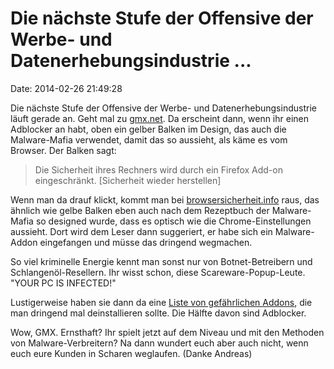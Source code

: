 Die nächste Stufe der Offensive der Werbe- und Datenerhebungsindustrie \...
===========================================================================

Date: 2014-02-26 21:49:28

Die nächste Stufe der Offensive der Werbe- und Datenerhebungsindustrie
läuft gerade an. Geht mal zu [gmx.net](http://www.gmx.net). Da erscheint
dann, wenn ihr einen Adblocker an habt, oben ein gelber Balken im
Design, das auch die Malware-Mafia verwendet, damit das so aussieht, als
käme es vom Browser. Der Balken sagt:

> Die Sicherheit ihres Rechners wird durch ein Firefox Add-on
> eingeschränkt. \[Sicherheit wieder herstellen\]

Wenn man da drauf klickt, kommt man bei
[browsersicherheit.info](http://www.browsersicherheit.info/) raus, das
ähnlich wie gelbe Balken eben auch nach dem Rezeptbuch der Malware-Mafia
so designed wurde, dass es optisch wie die Chrome-Einstellungen
aussieht. Dort wird dem Leser dann suggeriert, er habe sich ein
Malware-Addon eingefangen und müsse das dringend wegmachen.

So viel kriminelle Energie kennt man sonst nur von Botnet-Betreibern und
Schlangenöl-Resellern. Ihr wisst schon, diese Scareware-Popup-Leute.
\"YOUR PC IS INFECTED!\"

Lustigerweise haben sie dann da eine [Liste von gefährlichen
Addons](https://www.browsersicherheit.info/addons.html), die man
dringend mal deinstallieren sollte. Die Hälfte davon sind Adblocker.

Wow, GMX. Ernsthaft? Ihr spielt jetzt auf dem Niveau und mit den
Methoden von Malware-Verbreitern? Na dann wundert euch aber auch nicht,
wenn euch eure Kunden in Scharen weglaufen. (Danke Andreas)
